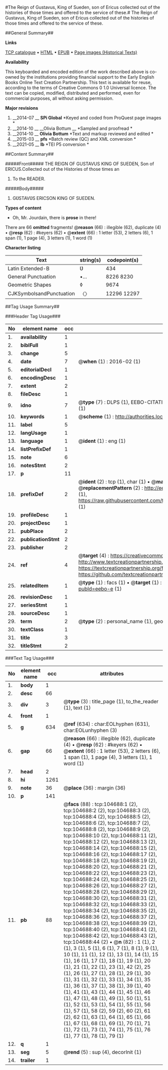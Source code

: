 #The Reign of Gustavus, King of Sueden, son of Ericus collected out of the histories of those times and offered to the service of these.#
The Reign of Gustavus, King of Sueden, son of Ericus collected out of the histories of those times and offered to the service of these.

##General Summary##

**Links**

[TCP catalogue](http://www.ota.ox.ac.uk/tcp/)  • 
[HTML](http://tei.it.ox.ac.uk/tcp/Texts-HTML/free/A58/A58410.html)  • 
[EPUB](http://tei.it.ox.ac.uk/tcp/Texts-EPUB/free/A58/A58410.epub) • 
[Page images (Historical Texts)](https://historicaltexts.jisc.ac.uk/eebo-15987838e)

**Availability**

This keyboarded and encoded edition of the work described above is co-owned by the
    institutions providing financial support to the Early English Books Online Text Creation
    Partnership. This text is available for reuse, according to the terms of  Creative Commons 0 1.0 Universal
    licence. The text can be copied, modified, distributed and performed, even for commercial
    purposes, all without asking permission.

**Major revisions**

1. __2014-07 __ __SPi Global__ *Keyed and coded from ProQuest page images *
1. __2014-10 __ __Olivia Bottum __ *Sampled and proofread *
1. __2014-10 __ __Olivia Bottum__ *Text and markup reviewed and edited *
1. __2015-03 __ __pfs__ *Batch review (QC) and XML conversion *
1. __2021-05 __ __lb__ *TEI P5 conversion *

##Content Summary##

#####Front#####
THE REIGN OF GUSTAVUS KING OF SUEDEN, Son of ERICUS.Collected out of the Histories of those times an
1. To the READER.

#####Body#####

1. GƲSTAVƲS ERICSON KING OF SUEDEN.

**Types of content**

  * Oh, Mr. Jourdain, there is **prose** in there!

There are 66 **omitted** fragments! 
 @__reason__ (66) : illegible (62), duplicate (4)  •  @__resp__ (62) : #keyers (62)  •  @__extent__ (66) : 1 letter (53), 2 letters (6), 1 span (1), 1 page (4), 3 letters (1), 1 word (1)

**Character listing**


|Text|string(s)|codepoint(s)|
|---|---|---|
|Latin Extended-B|Ʋ|434|
|General Punctuation|•…|8226 8230|
|Geometric Shapes|◊|9674|
|CJKSymbolsandPunctuation|〈〉|12296 12297|

##Tag Usage Summary##

###Header Tag Usage###

|No|element name|occ|attributes|
|---|---|---|---|
|1.|__availability__|1||
|2.|__biblFull__|1||
|3.|__change__|5||
|4.|__date__|7| @__when__ (1) : 2016-02 (1)|
|5.|__editorialDecl__|1||
|6.|__encodingDesc__|1||
|7.|__extent__|2||
|8.|__fileDesc__|1||
|9.|__idno__|7| @__type__ (7) : DLPS (1), EEBO-CITATION (1), VID (1), EEBO-PROQUEST (1), STC (2), OCLC (1)|
|10.|__keywords__|1| @__scheme__ (1) : http://authorities.loc.gov/ (1)|
|11.|__label__|5||
|12.|__langUsage__|1||
|13.|__language__|1| @__ident__ (1) : eng (1)|
|14.|__listPrefixDef__|1||
|15.|__note__|6||
|16.|__notesStmt__|2||
|17.|__p__|11||
|18.|__prefixDef__|2| @__ident__ (2) : tcp (1), char (1)  •  @__matchPattern__ (2) : ([0-9\-]+):([0-9IVX]+) (1), (.+) (1)  •  @__replacementPattern__ (2) : http://eebo.chadwyck.com/downloadtiff?vid=$1&page=$2 (1), https://raw.githubusercontent.com/textcreationpartnership/Texts/master/tcpchars.xml#$1 (1)|
|19.|__profileDesc__|1||
|20.|__projectDesc__|1||
|21.|__pubPlace__|2||
|22.|__publicationStmt__|2||
|23.|__publisher__|2||
|24.|__ref__|4| @__target__ (4) : https://creativecommons.org/publicdomain/zero/1.0/ (1), http://www.textcreationpartnership.org/docs/. (1), https://textcreationpartnership.org/faq/#faq05 (1), https://github.com/textcreationpartnership (1)|
|25.|__relatedItem__|1| @__type__ (1) : facs (1)  •  @__target__ (1) : https://data.historicaltexts.jisc.ac.uk/view?pubId=eebo-e (1)|
|26.|__revisionDesc__|1||
|27.|__seriesStmt__|1||
|28.|__sourceDesc__|1||
|29.|__term__|2| @__type__ (2) : personal_name (1), geographic_name (1)|
|30.|__textClass__|1||
|31.|__title__|3||
|32.|__titleStmt__|2||


###Text Tag Usage###

|No|element name|occ|attributes|
|---|---|---|---|
|1.|__body__|1||
|2.|__desc__|66||
|3.|__div__|3| @__type__ (3) : title_page (1), to_the_reader (1), text (1)|
|4.|__front__|1||
|5.|__g__|634| @__ref__ (634) : char:EOLhyphen (631), char:EOLunhyphen (3)|
|6.|__gap__|66| @__reason__ (66) : illegible (62), duplicate (4)  •  @__resp__ (62) : #keyers (62)  •  @__extent__ (66) : 1 letter (53), 2 letters (6), 1 span (1), 1 page (4), 3 letters (1), 1 word (1)|
|7.|__head__|2||
|8.|__hi__|1261||
|9.|__note__|36| @__place__ (36) : margin (36)|
|10.|__p__|141||
|11.|__pb__|88| @__facs__ (88) : tcp:104688:1 (2), tcp:104688:2 (2), tcp:104688:3 (2), tcp:104688:4 (2), tcp:104688:5 (2), tcp:104688:6 (2), tcp:104688:7 (2), tcp:104688:8 (2), tcp:104688:9 (2), tcp:104688:10 (2), tcp:104688:11 (2), tcp:104688:12 (2), tcp:104688:13 (2), tcp:104688:14 (2), tcp:104688:15 (2), tcp:104688:16 (2), tcp:104688:17 (2), tcp:104688:18 (2), tcp:104688:19 (2), tcp:104688:20 (2), tcp:104688:21 (2), tcp:104688:22 (2), tcp:104688:23 (2), tcp:104688:24 (2), tcp:104688:25 (2), tcp:104688:26 (2), tcp:104688:27 (2), tcp:104688:28 (2), tcp:104688:29 (2), tcp:104688:30 (2), tcp:104688:31 (2), tcp:104688:32 (2), tcp:104688:33 (2), tcp:104688:34 (2), tcp:104688:35 (2), tcp:104688:36 (2), tcp:104688:37 (2), tcp:104688:38 (2), tcp:104688:39 (2), tcp:104688:40 (2), tcp:104688:41 (2), tcp:104688:42 (2), tcp:104688:43 (2), tcp:104688:44 (2)  •  @__n__ (82) : 1 (1), 2 (1), 3 (1), 5 (1), 6 (1), 7 (1), 8 (1), 9 (1), 10 (1), 11 (1), 12 (1), 13 (1), 14 (1), 15 (1), 16 (1), 17 (1), 18 (1), 19 (1), 20 (1), 21 (1), 22 (1), 23 (1), 42 (2), 25 (1), 26 (1), 27 (1), 28 (1), 29 (1), 30 (1), 31 (1), 32 (1), 33 (1), 34 (1), 35 (1), 36 (1), 37 (1), 38 (1), 39 (1), 40 (1), 41 (1), 43 (1), 44 (1), 45 (1), 46 (1), 47 (1), 48 (1), 49 (1), 50 (1), 51 (1), 52 (1), 53 (1), 54 (1), 55 (1), 56 (1), 57 (1), 58 (2), 59 (2), 60 (2), 61 (2), 62 (1), 63 (1), 64 (1), 65 (1), 66 (1), 67 (1), 68 (1), 69 (1), 70 (1), 71 (1), 72 (1), 73 (1), 74 (1), 75 (1), 76 (1), 77 (1), 78 (1), 79 (1)|
|12.|__q__|1||
|13.|__seg__|5| @__rend__ (5) : sup (4), decorInit (1)|
|14.|__trailer__|1||

